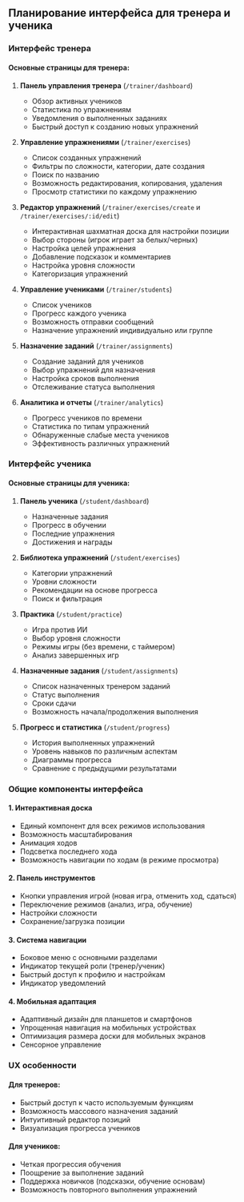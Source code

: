 ## Планирование интерфейса для тренера и ученика

### Интерфейс тренера

#### Основные страницы для тренера:

1. **Панель управления тренера** (`/trainer/dashboard`)
   - Обзор активных учеников
   - Статистика по упражнениям
   - Уведомления о выполненных заданиях
   - Быстрый доступ к созданию новых упражнений

2. **Управление упражнениями** (`/trainer/exercises`)
   - Список созданных упражнений
   - Фильтры по сложности, категории, дате создания
   - Поиск по названию
   - Возможность редактирования, копирования, удаления
   - Просмотр статистики по каждому упражнению

3. **Редактор упражнений** (`/trainer/exercises/create` и `/trainer/exercises/:id/edit`)
   - Интерактивная шахматная доска для настройки позиции
   - Выбор стороны (игрок играет за белых/черных)
   - Настройка целей упражнения
   - Добавление подсказок и комментариев
   - Настройка уровня сложности
   - Категоризация упражнений

4. **Управление учениками** (`/trainer/students`)
   - Список учеников
   - Прогресс каждого ученика
   - Возможность отправки сообщений
   - Назначение упражнений индивидуально или группе

5. **Назначение заданий** (`/trainer/assignments`)
   - Создание заданий для учеников
   - Выбор упражнений для назначения
   - Настройка сроков выполнения
   - Отслеживание статуса выполнения

6. **Аналитика и отчеты** (`/trainer/analytics`)
   - Прогресс учеников по времени
   - Статистика по типам упражнений
   - Обнаруженные слабые места учеников
   - Эффективность различных упражнений

### Интерфейс ученика

#### Основные страницы для ученика:

1. **Панель ученика** (`/student/dashboard`)
   - Назначенные задания
   - Прогресс в обучении
   - Последние упражнения
   - Достижения и награды

2. **Библиотека упражнений** (`/student/exercises`)
   - Категории упражнений
   - Уровни сложности
   - Рекомендации на основе прогресса
   - Поиск и фильтрация

3. **Практика** (`/student/practice`)
   - Игра против ИИ
   - Выбор уровня сложности
   - Режимы игры (без времени, с таймером)
   - Анализ завершенных игр

4. **Назначенные задания** (`/student/assignments`)
   - Список назначенных тренером заданий
   - Статус выполнения
   - Сроки сдачи
   - Возможность начала/продолжения выполнения

5. **Прогресс и статистика** (`/student/progress`)
   - История выполненных упражнений
   - Уровень навыков по различным аспектам
   - Диаграммы прогресса
   - Сравнение с предыдущими результатами

### Общие компоненты интерфейса

#### 1. Интерактивная доска

- Единый компонент для всех режимов использования
- Возможность масштабирования
- Анимация ходов
- Подсветка последнего хода
- Возможность навигации по ходам (в режиме просмотра)

#### 2. Панель инструментов

- Кнопки управления игрой (новая игра, отменить ход, сдаться)
- Переключение режимов (анализ, игра, обучение)
- Настройки сложности
- Сохранение/загрузка позиции

#### 3. Система навигации

- Боковое меню с основными разделами
- Индикатор текущей роли (тренер/ученик)
- Быстрый доступ к профилю и настройкам
- Индикатор уведомлений

#### 4. Мобильная адаптация

- Адаптивный дизайн для планшетов и смартфонов
- Упрощенная навигация на мобильных устройствах
- Оптимизация размера доски для мобильных экранов
- Сенсорное управление

### UX особенности

#### Для тренеров:

- Быстрый доступ к часто используемым функциям
- Возможность массового назначения заданий
- Интуитивный редактор позиций
- Визуализация прогресса учеников

#### Для учеников:

- Четкая прогрессия обучения
- Поощрение за выполнение заданий
- Поддержка новичков (подсказки, обучение основам)
- Возможность повторного выполнения упражнений
